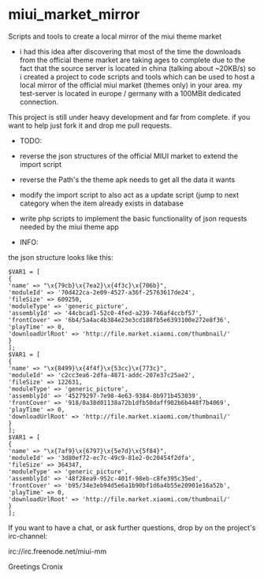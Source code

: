 miui_market_mirror
==================

Scripts and tools to create a local mirror of the miui theme market

* i had this idea after discovering that most of the time the downloads from the official theme market are taking ages to complete due to the fact that the source server is located in china (talking about ~20KB/s) so i created a project to code scripts and tools which can be used to host a local mirror of the official miui market (themes only) in your area. my test-server is located in europe / germany with a 100MBit dedicated connection.

This project is still under heavy development and far from complete.
if you want to help just fork it and drop me pull requests.


* TODO:
 * 	reverse the json structures of the official MIUI market to extend the import script
 * 	reverse the Path's the theme apk needs to get all the data it wants
 * 	modify the import script to also act as a update script (jump to next category when the item already exists in database
 * 	write php scripts to implement the basic functionality of json requests needed by the miui theme app




* INFO:

the json structure looks like this:



    $VAR1 = [
    {
    'name' => "\x{79cb}\x{7ea2}\x{4f3c}\x{706b}",
    'moduleId' => '70d422ca-2e09-4527-a36f-25763617de24',
    'fileSize' => 609250,
    'moduleType' => 'generic_picture',
    'assemblyId' => '44cbcad1-52c0-4fed-a239-746af4ccbf57',
    'frontCover' => '6b4/5a4ac4b384e23e3cd188fb5e6393100e272e8f36',
    'playTime' => 0,
    'downloadUrlRoot' => 'http://file.market.xiaomi.com/thumbnail/'
    }
    ];
    $VAR1 = [
    {
    'name' => "\x{8499}\x{4f4f}\x{53cc}\x{773c}",
    'moduleId' => 'c2cc3ea6-2dfa-4871-addc-207e37c25ae2',
    'fileSize' => 122631,
    'moduleType' => 'generic_picture',
    'assemblyId' => '45279297-7e98-4e63-9384-8b971b453039',
    'frontCover' => '918/0a38d01138a72b1dfb50daff902b6b448f7b4069',
    'playTime' => 0,
    'downloadUrlRoot' => 'http://file.market.xiaomi.com/thumbnail/'
    }
    ];
    $VAR1 = [
    {
    'name' => "\x{7af9}\x{6797}\x{5e7d}\x{5f84}",
    'moduleId' => '3d80ef72-ec7c-49c9-81e2-0c20454f2dfa',
    'fileSize' => 364347,
    'moduleType' => 'generic_picture',
    'assemblyId' => '48f28ea9-952c-401f-98eb-c8fe395c35ed',
    'frontCover' => 'b95/34e3eb94d5e6a1b90bf1d6a4b55e20901e16a52b',
    'playTime' => 0,
    'downloadUrlRoot' => 'http://file.market.xiaomi.com/thumbnail/'
    }
    ];





If you want to have a chat, or ask further questions, drop by on the project's irc-channel:

irc://irc.freenode.net/miui-mm

Greetings
Cronix
